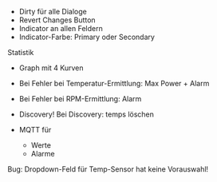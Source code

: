 - Dirty für alle Dialoge
 - Revert Changes Button
 - Indicator an allen Feldern
 - Indicator-Farbe: Primary oder Secondary

 Statistik
 - Graph mit 4 Kurven

- Bei Fehler bei Temperatur-Ermittlung: Max Power + Alarm
- Bei Fehler bei RPM-Ermittlung: Alarm

- Discovery!
    Bei Discovery: temps löschen

- MQTT für 
    - Werte
    - Alarme

Bug: Dropdown-Feld für Temp-Sensor hat keine Vorauswahl!